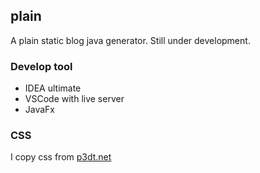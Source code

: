 ## plain
A plain static blog java generator. Still under development.
### Develop tool
- IDEA ultimate
- VSCode with live server
- JavaFx
### CSS
I copy css from [p3dt.net](https://p3dt.net)

